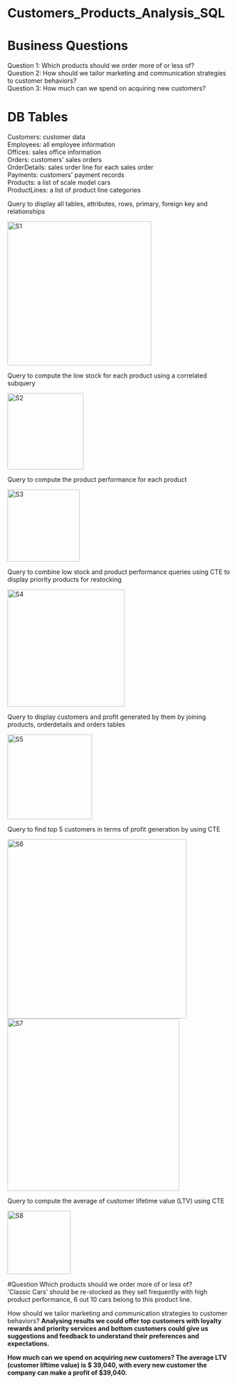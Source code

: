 # Customers_Products_Analysis_SQL

# Business Questions
Question 1: Which products should we order more of or less of? <br/>
Question 2: How should we tailor marketing and communication strategies to customer behaviors? <br/>
Question 3: How much can we spend on acquiring new customers? <br/>

# DB Tables
Customers: customer data <br/>
Employees: all employee information <br/>
Offices: sales office information <br/>
Orders: customers' sales orders <br/>
OrderDetails: sales order line for each sales order <br/>
Payments: customers' payment records <br/>
Products: a list of scale model cars <br/>
ProductLines: a list of product line categories <br/>

Query to display all tables, attributes, rows, primary, foreign key and relationships

<img width="323" alt="S1" src="https://user-images.githubusercontent.com/87891837/210899076-994d2c50-f95a-42cb-8777-570a20e0be6e.png">

Query to compute the low stock for each product using a correlated subquery

<img width="171" alt="S2" src="https://user-images.githubusercontent.com/87891837/210899157-d00a35cd-3d63-46b6-9d9d-1568334d6a41.png">

Query to compute the product performance for each product

<img width="162" alt="S3" src="https://user-images.githubusercontent.com/87891837/210899304-84b7a613-12e8-4c99-8993-5d4a7aadd9d3.png">

Query to combine low stock and product performance queries using CTE to display priority products for restocking

<img width="263" alt="S4" src="https://user-images.githubusercontent.com/87891837/210899361-9713b842-afbf-4434-8f6f-58916e3362ea.png">

Query to display customers and profit generated by them by joining products, orderdetails and orders tables

<img width="190" alt="S5" src="https://user-images.githubusercontent.com/87891837/210899450-d1feffd9-b910-4fd4-b771-83a9ed30b83c.png">

Query to find top 5 customers in terms of profit generation by using CTE

<img width="402" alt="S6" src="https://user-images.githubusercontent.com/87891837/210899636-eb30288c-ffe0-451b-bfc8-cc6280f38b16.png">

<img width="386" alt="S7" src="https://user-images.githubusercontent.com/87891837/210899725-976d9d5d-75a7-48ad-9e0d-66ee8d0623ff.png">

Query to compute the average of customer lifetime value (LTV) using CTE

<img width="142" alt="S8" src="https://user-images.githubusercontent.com/87891837/210899771-dd6f8574-a8a5-41dc-b87d-700f8f5c723a.png">

#Question
Which products should we order more of or less of? <br/>
'Classic Cars' should be re-stocked as they sell frequently with high product performance, 6 out 10 cars belong to this product line.  <br/>

How should we tailor marketing and communication strategies to customer behaviors? <b/>
Analysing results we could offer top customers with loyalty rewards and priority services and bottom customers could give us suggestions and feedback to understand their preferences and expectations.

How much can we spend on acquiring new customers? <b/>
The average LTV (customer liftime value) is $ 39,040, with every new customer the company can make a profit of  $39,040. <b/>
	  



